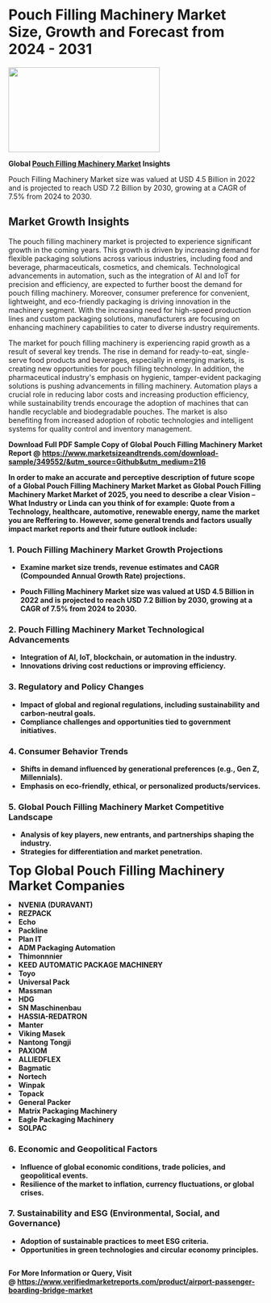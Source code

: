 <H1>Pouch Filling Machinery Market Size, Growth and Forecast from 2024 - 2031</H1><img class="aligncenter size-medium wp-image-584254" src="https://thirdeyenews.in/wp-content/uploads/2024/09/Global-Market-Research-300x168.jpeg" alt="" width="300" height="168" /><p><strong>Global&nbsp;<a href="https://www.marketsizeandtrends.com/download-sample/349552/&amp;utm_source=Github&utm_medium=216">Pouch Filling Machinery Market</a> Insights</strong></p><p>Pouch Filling Machinery Market size was valued at USD 4.5 Billion in 2022 and is projected to reach USD 7.2 Billion by 2030, growing at a CAGR of 7.5% from 2024 to 2030.</p><p><h2>Market Growth Insights</h2> <p>The pouch filling machinery market is projected to experience significant growth in the coming years. This growth is driven by increasing demand for flexible packaging solutions across various industries, including food and beverage, pharmaceuticals, cosmetics, and chemicals. Technological advancements in automation, such as the integration of AI and IoT for precision and efficiency, are expected to further boost the demand for pouch filling machinery. Moreover, consumer preference for convenient, lightweight, and eco-friendly packaging is driving innovation in the machinery segment. With the increasing need for high-speed production lines and custom packaging solutions, manufacturers are focusing on enhancing machinery capabilities to cater to diverse industry requirements.</p> <p><strong></strong></p> <p>The market for pouch filling machinery is experiencing rapid growth as a result of several key trends. The rise in demand for ready-to-eat, single-serve food products and beverages, especially in emerging markets, is creating new opportunities for pouch filling technology. In addition, the pharmaceutical industry's emphasis on hygienic, tamper-evident packaging solutions is pushing advancements in filling machinery. Automation plays a crucial role in reducing labor costs and increasing production efficiency, while sustainability trends encourage the adoption of machines that can handle recyclable and biodegradable pouches. The market is also benefiting from increased adoption of robotic technologies and intelligent systems for quality control and inventory management.</p> <p><strong></p><p><span class=""><strong>Download Full PDF Sample Copy of Global Pouch Filling Machinery Market Report</strong> @ <a href="https://www.marketsizeandtrends.com/download-sample/349552/&amp;utm_source=Github&utm_medium=216" target="_blank">https://www.marketsizeandtrends.com/download-sample/349552/&amp;utm_source=Github&utm_medium=216</a></span></p><p>In order to make an accurate and perceptive description of future scope of a Global&nbsp;Pouch Filling Machinery Market Market as Global&nbsp;Pouch Filling Machinery Market Market of 2025, you need to describe a clear Vision &ndash; What Industry or Linda can you think of for example: Quote from a Technology, healthcare, automotive, renewable energy, name the market you are Reffering to. However, some general trends and factors usually impact market reports and their future outlook include:</p><h3>1.&nbsp;<strong>Pouch Filling Machinery Market Growth Projections</strong></h3><ul><li>Examine market size trends, revenue estimates and CAGR (Compounded Annual Growth Rate) projections.</li><li><p>Pouch Filling Machinery Market size was valued at USD 4.5 Billion in 2022 and is projected to reach USD 7.2 Billion by 2030, growing at a CAGR of 7.5% from 2024 to 2030.</p></li></ul><h3>2.&nbsp;<strong>Pouch Filling Machinery Market Technological Advancements</strong></h3><ul><li>Integration of AI, IoT, blockchain, or automation in the industry.</li><li>Innovations driving cost reductions or improving efficiency.</li></ul><h3>3.&nbsp;<strong>Regulatory and Policy Changes</strong></h3><ul><li>Impact of global and regional regulations, including sustainability and carbon-neutral goals.</li><li>Compliance challenges and opportunities tied to government initiatives.</li></ul><h3>4.&nbsp;<strong>Consumer Behavior Trends</strong></h3><ul><li>Shifts in demand influenced by generational preferences (e.g., Gen Z, Millennials).</li><li>Emphasis on eco-friendly, ethical, or personalized products/services.</li></ul><h3>5.&nbsp;<strong>Global Pouch Filling Machinery Market Competitive Landscape</strong></h3><ul><li>Analysis of key players, new entrants, and partnerships shaping the industry.</li><li>Strategies for differentiation and market penetration.</li></ul><p data-pm-slice="1 1 []"><span style="color: inherit; font-family: inherit; font-size: 25px;">Top Global Pouch Filling Machinery Market Companies</span></p><div class="" data-test-id=""><p><li>NVENIA (DURAVANT)</li><li> REZPACK</li><li> Echo</li><li> Packline</li><li> Plan IT</li><li> ADM Packaging Automation</li><li> Thimonnnier</li><li> KEED AUTOMATIC PACKAGE MACHINERY</li><li> Toyo</li><li> Universal Pack</li><li> Massman</li><li> HDG</li><li> SN Maschinenbau</li><li> HASSIA-REDATRON</li><li> Manter</li><li> Viking Masek</li><li> Nantong Tongji</li><li> PAXIOM</li><li> ALLIEDFLEX</li><li> Bagmatic</li><li> Nortech</li><li> Winpak</li><li> Topack</li><li> General Packer</li><li> Matrix Packaging Machinery</li><li> Eagle Packaging Machinery</li><li> SOLPAC</li></p></div><h3>6.&nbsp;<strong>Economic and Geopolitical Factors</strong></h3><ul><li>Influence of global economic conditions, trade policies, and geopolitical events.</li><li>Resilience of the market to inflation, currency fluctuations, or global crises.</li></ul><h3>7.&nbsp;<strong>Sustainability and ESG (Environmental, Social, and Governance)</strong></h3><ul><li>Adoption of sustainable practices to meet ESG criteria.</li><li>Opportunities in green technologies and circular economy principles.</li></ul><h2><strong style="font-size: 14px;">For More Information or Query, Visit @&nbsp;</strong><a style="background-color: #ffffff; font-size: 14px;" href="https://www.marketsizeandtrends.com/report/pouch-filling-machinery-market/" target="_blank">https://www.verifiedmarketreports.com/product/airport-passenger-boarding-bridge-market</a></h2>
